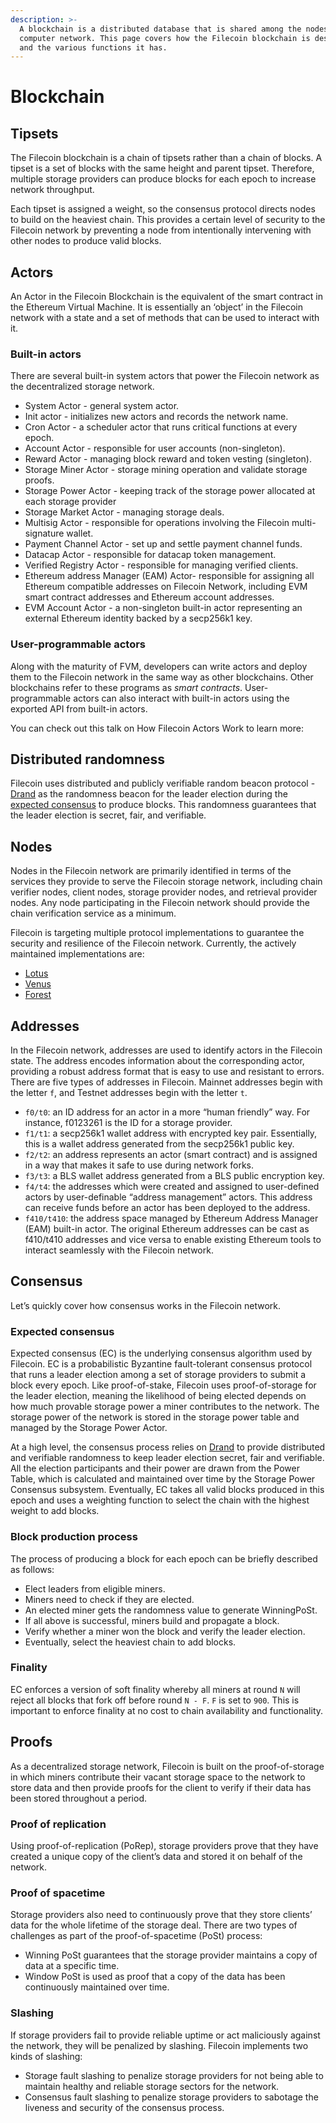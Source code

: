 ```yaml
---
description: >-
  A blockchain is a distributed database that is shared among the nodes of a
  computer network. This page covers how the Filecoin blockchain is designed,
  and the various functions it has.
---
```


# Blockchain

## Tipsets

The Filecoin blockchain is a chain of tipsets rather than a chain of blocks. A tipset is a set of blocks with the same height and parent tipset. Therefore, multiple storage providers can produce blocks for each epoch to increase network throughput.

Each tipset is assigned a weight, so the consensus protocol directs nodes to build on the heaviest chain. This provides a certain level of security to the Filecoin network by preventing a node from intentionally intervening with other nodes to produce valid blocks.

## Actors

An Actor in the Filecoin Blockchain is the equivalent of the smart contract in the Ethereum Virtual Machine. It is essentially an ‘object’ in the Filecoin network with a state and a set of methods that can be used to interact with it.

### Built-in actors

There are several built-in system actors that power the Filecoin network as the decentralized storage network.

* System Actor - general system actor.
* Init actor - initializes new actors and records the network name.
* Cron Actor - a scheduler actor that runs critical functions at every epoch.
* Account Actor - responsible for user accounts (non-singleton).
* Reward Actor - managing block reward and token vesting (singleton).
* Storage Miner Actor - storage mining operation and validate storage proofs.
* Storage Power Actor - keeping track of the storage power allocated at each storage provider
* Storage Market Actor - managing storage deals.
* Multisig Actor - responsible for operations involving the Filecoin multi-signature wallet.
* Payment Channel Actor - set up and settle payment channel funds.
* Datacap Actor - responsible for datacap token management.
* Verified Registry Actor - responsible for managing verified clients.
* Ethereum address Manager (EAM) Actor- responsible for assigning all Ethereum compatible addresses on Filecoin Network, including EVM smart contract addresses and Ethereum account addresses.
* EVM Account Actor - a non-singleton built-in actor representing an external Ethereum identity backed by a secp256k1 key.

### User-programmable actors

Along with the maturity of FVM, developers can write actors and deploy them to the Filecoin network in the same way as other blockchains. Other blockchains refer to these programs as _smart contracts_. User-programmable actors can also interact with built-in actors using the exported API from built-in actors.

You can check out this talk on How Filecoin Actors Work to learn more:

## Distributed randomness

Filecoin uses distributed and publicly verifiable random beacon protocol - [Drand](https://drand.love) as the randomness beacon for the leader election during the [expected consensus](blockchain.md#expected-consensus) to produce blocks. This randomness guarantees that the leader election is secret, fair, and verifiable.

## Nodes

Nodes in the Filecoin network are primarily identified in terms of the services they provide to serve the Filecoin storage network, including chain verifier nodes, client nodes, storage provider nodes, and retrieval provider nodes. Any node participating in the Filecoin network should provide the chain verification service as a minimum.

Filecoin is targeting multiple protocol implementations to guarantee the security and resilience of the Filecoin network. Currently, the actively maintained implementations are:

* [Lotus](https://lotus.filecoin.io/)
* [Venus](https://github.com/filecoin-project/venus)
* [Forest](https://github.com/ChainSafe/forest)

## Addresses

In the Filecoin network, addresses are used to identify actors in the Filecoin state. The address encodes information about the corresponding actor, providing a robust address format that is easy to use and resistant to errors. There are five types of addresses in Filecoin. Mainnet addresses begin with the letter `f`, and Testnet addresses begin with the letter `t`.

* `f0/t0`: an ID address for an actor in a more “human friendly” way. For instance, f0123261 is the ID for a storage provider.
* `f1/t1`: a secp256k1 wallet address with encrypted key pair. Essentially, this is a wallet address generated from the secp256k1 public key.
* `f2/t2`: an address represents an actor (smart contract) and is assigned in a way that makes it safe to use during network forks.
* `f3/t3`: a BLS wallet address generated from a BLS public encryption key.
* `f4/t4`: the addresses which were created and assigned to user-defined actors by user-definable “address management” actors. This address can receive funds before an actor has been deployed to the address.
* `f410/t410`: the address space managed by Ethereum Address Manager (EAM) built-in actor. The original Ethereum addresses can be cast as f410/t410 addresses and vice versa to enable existing Ethereum tools to interact seamlessly with the Filecoin network.

## Consensus

Let’s quickly cover how consensus works in the Filecoin network.

### Expected consensus

Expected consensus (EC) is the underlying consensus algorithm used by Filecoin. EC is a probabilistic Byzantine fault-tolerant consensus protocol that runs a leader election among a set of storage providers to submit a block every epoch. Like proof-of-stake, Filecoin uses proof-of-storage for the leader election, meaning the likelihood of being elected depends on how much provable storage power a miner contributes to the network. The storage power of the network is stored in the storage power table and managed by the Storage Power Actor.

At a high level, the consensus process relies on [Drand](https://drand.love) to provide distributed and verifiable randomness to keep leader election secret, fair and verifiable. All the election participants and their power are drawn from the Power Table, which is calculated and maintained over time by the Storage Power Consensus subsystem. Eventually, EC takes all valid blocks produced in this epoch and uses a weighting function to select the chain with the highest weight to add blocks.

### Block production process

The process of producing a block for each epoch can be briefly described as follows:

* Elect leaders from eligible miners.
* Miners need to check if they are elected.
* An elected miner gets the randomness value to generate WinningPoSt.
* If all above is successful, miners build and propagate a block.
* Verify whether a miner won the block and verify the leader election.
* Eventually, select the heaviest chain to add blocks.

### Finality

EC enforces a version of soft finality whereby all miners at round `N` will reject all blocks that fork off before round `N - F`. `F` is set to `900`. This is important to enforce finality at no cost to chain availability and functionality.

## Proofs

As a decentralized storage network, Filecoin is built on the proof-of-storage in which miners contribute their vacant storage space to the network to store data and then provide proofs for the client to verify if their data has been stored throughout a period.

### Proof of replication

Using proof-of-replication (PoRep), storage providers prove that they have created a unique copy of the client’s data and stored it on behalf of the network.

### Proof of spacetime

Storage providers also need to continuously prove that they store clients’ data for the whole lifetime of the storage deal. There are two types of challenges as part of the proof-of-spacetime (PoSt) process:

* Winning PoSt guarantees that the storage provider maintains a copy of data at a specific time.
* Window PoSt is used as proof that a copy of the data has been continuously maintained over time.

### Slashing

If storage providers fail to provide reliable uptime or act maliciously against the network, they will be penalized by slashing. Filecoin implements two kinds of slashing:

* Storage fault slashing to penalize storage providers for not being able to maintain healthy and reliable storage sectors for the network.
* Consensus fault slashing to penalize storage providers to sabotage the liveness and security of the consensus process.
